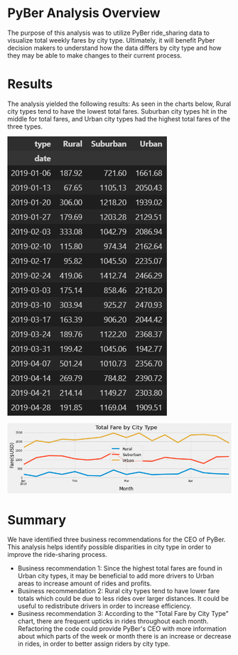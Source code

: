 # PyBer Analysis Overview

The purpose of this analysis was to utilize PyBer ride_sharing data to visualize total weekly fares by city type. Ultimately, it will benefit Pyber decision makers to understand how the data differs by city type and how they may be able to make changes to their current process.

# Results

The analysis yielded the following results: 
As seen in the charts below, Rural city types tend to have the lowest total fares. Suburban city types hit in the middle for total fares, and Urban city types had the highest total fares of the three types. 

!["Summary Data"](Resources/analysis/Summary_data.png)


!["Total Fare by City Type"](Resources/analysis/PyBerfig.png)

# Summary

We have identified three business recommendations for the CEO of PyBer. This analysis helps identify possible disparities in city type in order to improve the ride-sharing process. 
 - Business recommendation 1: Since the highest total fares are found in Urban city types, it may be beneficial to add more drivers to Urban areas to increase amount of rides and profits.
 - Business recommendation 2: Rural city types tend to have lower fare totals which could be due to less rides over larger distances. It could be useful to redistribute drivers in order to increase efficiency. 
 - Business recommendation 3: According to the "Total Fare by City Type" chart, there are frequent upticks in rides throughout each month. Refactoring the code could provide PyBer's CEO with more information about which parts of the week or month there is an increase or decrease in rides, in order to better assign riders by city type.